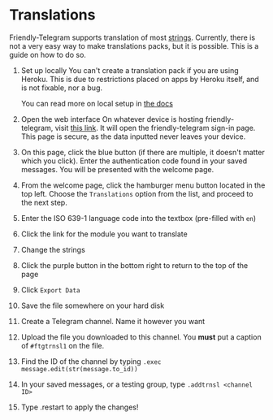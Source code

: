 # Translations

Friendly-Telegram supports translation of most [strings](https://techterms.com/definition/string "definition"). Currently, there is not a very easy way to make translations packs, but it is possible. This is a guide on how to do so.

1. Set up locally
   You can't create a translation pack if you are using Heroku. This is due to restrictions placed on apps by Heroku itself, and is not fixable, nor a bug. 

   You can read more on local setup in [the docs](/installing "Installation")
2. Open the web interface
   On whatever device is hosting friendly-telegram, visit [this link](http://localhost:8080). It will open the friendly-telegram sign-in page. This page is secure, as the data inputted never leaves your device. 
3. On this page, click the blue button (if there are multiple, it doesn't matter which you click). Enter the authentication code found in your saved messages. You will be presented with the welcome page.
4. From the welcome page, click the hamburger menu button located in the top left. Choose the `Translations` option from the list, and proceed to the next step.
5. Enter the ISO 639-1 language code into the textbox (pre-filled with `en`)
6. Click the link for the module you want to translate
7. Change the strings
8. Click the purple button in the bottom right to return to the top of the page
9. Click `Export Data`
10. Save the file somewhere on your hard disk
11. Create a Telegram channel. Name it however you want
12. Upload the file you downloaded to this channel. You **must** put a caption of `#ftgtrnsl1` on the file.
13. Find the ID of the channel by typing `.exec message.edit(str(message.to_id))`
14. In your saved messages, or a testing group, type `.addtrnsl <channel ID>`
15. Type .restart to apply the changes!
<!--stackedit_data:
eyJoaXN0b3J5IjpbLTcxMjAwNzc3MiwtMTA2NDkwMTA4XX0=
-->